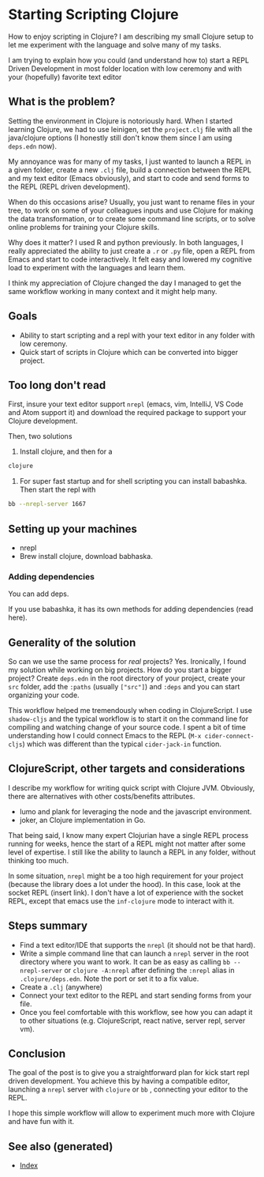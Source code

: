 # Starting Scripting Clojure

How to enjoy scripting in Clojure? I am describing my small Clojure
setup to let me experiment with the language and solve many of my tasks.

I am trying to explain how you could (and understand how to) start a
REPL Driven Development in most folder location with low ceremony and
with your (hopefully) favorite text editor

## What is the problem?

Setting the environment in Clojure is notoriously hard. When I started
learning Clojure, we had to use leinigen, set the `project.clj` file
with all the java/clojure options (I honestly still don't know them
since I am using `deps.edn` now).

My annoyance was for many of my tasks, I just wanted to launch a REPL in
a given folder, create a new `.clj` file, build a connection between the
REPL and my text editor (Emacs obviously), and start to code and send
forms to the REPL (REPL driven development).

When do this occasions arise? Usually, you just want to rename files in
your tree, to work on some of your colleagues inputs and use Clojure for
making the data transformation, or to create some command line scripts,
or to solve online problems for training your Clojure skills.

Why does it matter? I used R and python previously. In both languages, I
really appreciated the ability to just create a `.r` or `.py` file, open
a REPL from Emacs and start to code interactively. It felt easy and
lowered my cognitive load to experiment with the languages and learn
them.

I think my appreciation of Clojure changed the day I managed to get the
same workflow working in many context and it might help many.

## Goals

  - Ability to start scripting and a repl with your text editor in any
    folder with low ceremony.
  - Quick start of scripts in Clojure which can be converted into bigger
    project.

## Too long don't read

First, insure your text editor support `nrepl` (emacs, vim, IntelliJ, VS
Code and Atom support it) and download the required package to support
your Clojure development.

Then, two solutions

1.  Install clojure, and then for a

<!-- end list -->

``` bash
clojure
```

1.  For super fast startup and for shell scripting you can install
    babashka. Then start the repl with

<!-- end list -->

``` bash
bb --nrepl-server 1667
```

## Setting up your machines

  - nrepl
  - Brew install clojure, download babhaska.

### Adding dependencies

You can add deps.

If you use babashka, it has its own methods for adding dependencies
(read here).

## Generality of the solution

So can we use the same process for *real* projects? Yes. Ironically, I
found my solution while working on big projects. How do you start a
bigger project? Create `deps.edn` in the root directory of your project,
create your `src` folder, add the `:paths` (usually `["src"]`) and
`:deps` and you can start organizing your code.

This workflow helped me tremendously when coding in ClojureScript. I use
`shadow-cljs` and the typical workflow is to start it on the command
line for compiling and watching change of your source code. I spent a
bit of time understanding how I could connect Emacs to the REPL (`M-x
cider-connect-cljs`) which was different than the typical
`cider-jack-in` function.

## ClojureScript, other targets and considerations

I describe my workflow for writing quick script with Clojure JVM.
Obviously, there are alternatives with other costs/benefits attributes.

  - lumo and plank for leveraging the node and the javascript
    environment.
  - joker, an Clojure implementation in Go.

That being said, I know many expert Clojurian have a single REPL process
running for weeks, hence the start of a REPL might not matter after some
level of expertise. I still like the ability to launch a REPL in any
folder, without thinking too much.

In some situation, `nrepl` might be a too high requirement for your
project (because the library does a lot under the hood). In this case,
look at the socket REPL (insert link). I don't have a lot of experience
with the socket REPL, except that emacs use the `inf-clojure` mode to
interact with it.

## Steps summary

  - Find a text editor/IDE that supports the `nrepl` (it should not be
    that hard).
  - Write a simple command line that can launch a `nrepl` server in the
    root directory where you want to work. It can be as easy as calling
    `bb
        --nrepl-server` or `clojure -A:nrepl` after defining the `:nrepl`
    alias in `.clojure/deps.edn`. Note the port or set it to a fix
    value.
  - Create a `.clj` (anywhere)
  - Connect your text editor to the REPL and start sending forms from
    your file.
  - Once you feel comfortable with this workflow, see how you can adapt
    it to other situations (e.g. ClojureScript, react native, server
    repl, server vm).

## Conclusion

The goal of the post is to give you a straightforward plan for kick
start repl driven development. You achieve this by having a compatible
editor, launching a `nrepl` server with `clojure` or `bb` , connecting
your editor to the REPL.

I hope this simple workflow will allow to experiment much more with
Clojure and have fun with it.

## See also (generated)

  - [Index](./../decks/index.md)
